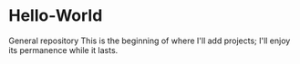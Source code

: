 # Hello-World
General repository
This is the beginning of where I'll add projects; I'll enjoy its permanence while it lasts.
